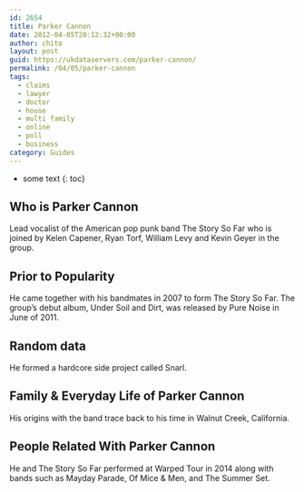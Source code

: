```yaml
---
id: 2654
title: Parker Cannon
date: 2012-04-05T20:12:32+00:00
author: chito
layout: post
guid: https://ukdataservers.com/parker-cannon/
permalink: /04/05/parker-cannon
tags:
  - claims
  - lawyer
  - doctor
  - house
  - multi family
  - online
  - poll
  - business
category: Guides
---
```


* some text
{: toc}
          
          
## Who is  Parker Cannon
                  
                  
                  
Lead vocalist of the American pop punk band The Story So Far who is joined by Kelen Capener, Ryan Torf, William Levy and Kevin Geyer in the group.
                  
                
                
                
## Prior to Popularity 
                  
                  
                  
He came together with his bandmates in 2007 to form The Story So Far. The group&#8217;s debut album, Under Soil and Dirt, was released by Pure Noise in June of 2011.
                  
                
                
                
## Random data 
                  
                  
                  
He formed a hardcore side project called Snarl.
                  
                
                
                
## Family & Everyday Life of Parker Cannon
                  
                  
                  
His origins with the band trace back to his time in Walnut Creek, California.
                  
                
                
                
## People Related With  Parker Cannon
                  
                  
                  
He and The Story So Far performed at Warped Tour in 2014 along with bands such as Mayday Parade, Of Mice & Men, and The Summer Set.
                  
                
              
            
          
          
          
    
    
  

